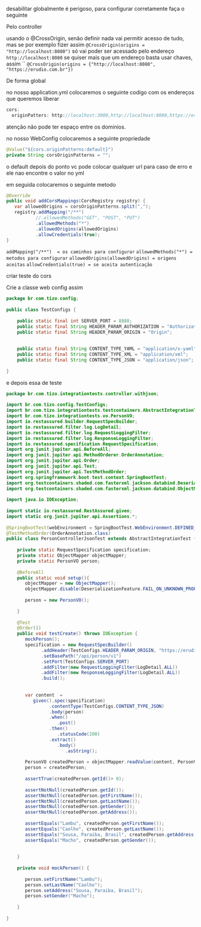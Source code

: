 desabilitar globalmente é perigoso, para configurar corretamente faça o seguinte

Pelo controller

usando o @CrossOrigin, senão definir nada vai permitir acesso de tudo, mas se por exemplo fizer assim `@CrossOrigin(origins = "http://localhost:8080")` só vai poder ser acessado pelo endereço `http://localhost:8080` se quiser mais que um endereço basta usar chaves, assim ``
`@CrossOrigin(origins = {"http://localhost:8080", "https://erudio.com.br"})`

De forma global

no nosso application.yml colocaremos o seguinte codigo com os endereços que queremos liberar

```java
cors:  
  originPatters: http://localhost:3000,http://localhost:8080,https://erudio.com.br
```

atenção não pode ter espaço entre os dominios.

no nosso WebConfig colocaremos a seguinte propriedade

```java
@Value("${cors.originPatterns:default}")  
private String corsOriginPatterns = "";
```

o default depois do ponto vc pode colocar qualquer url para caso de erro e ele nao encontre o valor no yml

em seguida colocaremos o seguinte metodo

```java
@Override  
public void addCorsMappings(CorsRegistry registry) {  
   var allowedOrigins = corsOriginPatterns.split(",");  
   registry.addMapping("/**")  
           //.allowedMethods("GET", "POST", "PUT")  
           .allowedMethods("*")  
           .allowedOrigins(allowedOrigins)  
           .allowCredentials(true);  
}
```

`addMapping("/**")  = os caminhos para configurar`
`allowedMethods("*") = metodos para configurar`
`allowedOrigins(allowedOrigins) = origens aceitas`
`allowCredentials(true) = se aceita autenticação`


criar teste do cors

Crie a classe web config assim

```java
package br.com.tizo.config;  
  
public class TestConfigs {  
  
    public static final int SERVER_PORT = 8888;  
    public static final String HEADER_PARAM_AUTHORIZATION = "Authorization";  
    public static final String HEADER_PARAM_ORIGIN = "Origin";  
  
  
    public static final String CONTENT_TYPE_YAML = "application/x-yaml";  
    public static final String CONTENT_TYPE_XML = "application/xml";  
    public static final String CONTENT_TYPE_JSON = "application/json";  
  
}
```

e depois essa de teste

```java
package br.com.tizo.integrationtests.controller.withjson;  
  
import br.com.tizo.config.TestConfigs;  
import br.com.tizo.integrationtests.testcontainers.AbstractIntegrationTest;  
import br.com.tizo.integrationtests.vo.PersonVO;  
import io.restassured.builder.RequestSpecBuilder;  
import io.restassured.filter.log.LogDetail;  
import io.restassured.filter.log.RequestLoggingFilter;  
import io.restassured.filter.log.ResponseLoggingFilter;  
import io.restassured.specification.RequestSpecification;  
import org.junit.jupiter.api.BeforeAll;  
import org.junit.jupiter.api.MethodOrderer.OrderAnnotation;  
import org.junit.jupiter.api.Order;  
import org.junit.jupiter.api.Test;  
import org.junit.jupiter.api.TestMethodOrder;  
import org.springframework.boot.test.context.SpringBootTest;  
import org.testcontainers.shaded.com.fasterxml.jackson.databind.DeserializationFeature;  
import org.testcontainers.shaded.com.fasterxml.jackson.databind.ObjectMapper;  
  
import java.io.IOException;  
  
import static io.restassured.RestAssured.given;  
import static org.junit.jupiter.api.Assertions.*;  
  
@SpringBootTest(webEnvironment = SpringBootTest.WebEnvironment.DEFINED_PORT)  
@TestMethodOrder(OrderAnnotation.class)  
public class PersonControllerJsonTest extends AbstractIntegrationTest {  
  
    private static RequestSpecification specification;  
    private static ObjectMapper objectMapper;  
    private static PersonVO person;  
  
    @BeforeAll  
    public static void setup(){  
       objectMapper = new ObjectMapper();  
       objectMapper.disable(DeserializationFeature.FAIL_ON_UNKNOWN_PROPERTIES);  
  
       person = new PersonVO();  
  
    }  
  
    @Test  
    @Order(1)  
    public void testCreate() throws IOException {  
       mockPerson();  
       specification = new RequestSpecBuilder()  
             .addHeader(TestConfigs.HEADER_PARAM_ORIGIN, "https://erudio.com.br")  
             .setBasePath("/api/person/v1")  
             .setPort(TestConfigs.SERVER_PORT)  
             .addFilter(new RequestLoggingFilter(LogDetail.ALL))  
             .addFilter(new ResponseLoggingFilter(LogDetail.ALL))  
             .build();  
  
  
       var content  =  
          given().spec(specification)  
                .contentType(TestConfigs.CONTENT_TYPE_JSON)  
                .body(person)  
                .when()  
                   .post()  
                .then()  
                   .statusCode(200)  
                .extract()  
                   .body()  
                      .asString();  
  
       PersonVO createdPerson = objectMapper.readValue(content, PersonVO.class);  
       person = createdPerson;  
  
       assertTrue(createdPerson.getId()> 0);  
  
       assertNotNull(createdPerson.getId());  
       assertNotNull(createdPerson.getFirstName());  
       assertNotNull(createdPerson.getLastName());  
       assertNotNull(createdPerson.getGender());  
       assertNotNull(createdPerson.getAddress());  
  
       assertEquals("Lambu", createdPerson.getFirstName());  
       assertEquals("Caolho", createdPerson.getLastName());  
       assertEquals("Sousa, Paraiba, Brasil", createdPerson.getAddress());  
       assertEquals("Macho", createdPerson.getGender());  
  
  
    }  
  
    private void mockPerson() {  
  
       person.setFirstName("Lambu");  
       person.setLastName("Caolho");  
       person.setAddress("Sousa, Paraiba, Brasil");  
       person.setGender("Macho");  
  
    }  
  
}
```

